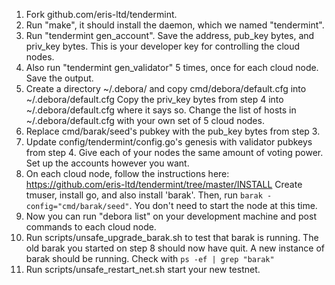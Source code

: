 1. Fork github.com/eris-ltd/tendermint.
2. Run "make", it should install the daemon, which we named "tendermint".
3. Run "tendermint gen_account".  Save the address, pub_key bytes, and priv_key bytes.
   This is your developer key for controlling the cloud nodes.
4. Also run "tendermint gen_validator" 5 times, once for each cloud node.  Save the output.
5. Create a directory ~/.debora/ and copy cmd/debora/default.cfg into ~/.debora/default.cfg
   Copy the priv_key bytes from step 4 into ~/.debora/default.cfg where it says so.
   Change the list of hosts in ~/.debora/default.cfg with your own set of 5 cloud nodes.
6. Replace cmd/barak/seed's pubkey with the pub_key bytes from step 3.
7. Update config/tendermint/config.go's genesis with validator pubkeys from step 4.
   Give each of your nodes the same amount of voting power.
   Set up the accounts however you want.
8. On each cloud node, follow the instructions here: https://github.com/eris-ltd/tendermint/tree/master/INSTALL
   Create tmuser, install go, and also install 'barak'.
   Then, run `barak -config="cmd/barak/seed"`.
   You don't need to start the node at this time.
9. Now you can run "debora list" on your development machine and post commands to each cloud node.
10. Run scripts/unsafe_upgrade_barak.sh to test that barak is running.
    The old barak you started on step 8 should now have quit.
    A new instance of barak should be running.  Check with `ps -ef | grep "barak"`
11. Run scripts/unsafe_restart_net.sh start your new testnet.
